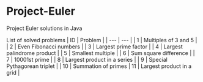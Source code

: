 # Project-Euler
Project Euler solutions in Java

List of solved problems
| ID | Problem |
| --- | --- |
| 1 | Multiples of 3 and 5 |
| 2 | Even Fibonacci numbers |
| 3 | Largest prime factor |
| 4 | Largest palindrome product |
| 5 | Smallest multiple |
| 6 | Sum square difference |
| 7 | 10001st prime |
| 8 | Largest product in a series |
| 9 | Special Pythagorean triplet |
| 10 | Summation of primes
| 11 | Largest product in a grid |
